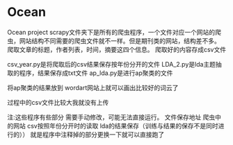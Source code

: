 # Ocean
Ocean project
scrapy文件夹下是所有的爬虫程序，一个文件对应一个网站的爬虫，网站结构不同需要的爬虫文件就不一样。但是期刊类的网站，结构差不多。
爬取文章的标题，作者列表，时间，摘要这四个信息。
爬取好的内容存成csv文件

csv_year.py是将爬取后的csv结果保存按年份分开的文件
LDA_2.py是lda主题抽取的程序，结果保存成txt文件
ap_lda.py是进行ap聚类的文件

将ap聚类的结果放到 wordart网站上就可以画出比较好的词云了

过程中的csv文件比较大我就没有上传

注:这些程序有些部分 需要手动修改，可能无法直接运行。
文件保存地址
爬虫中的网站
csv按照年份分开时的读取
lda的结果保存（训练与结果的保存不是同时进行的））
就是程序中注释掉的部分更换一下就可以直接跑了
